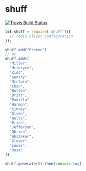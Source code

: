 # shuff

[![Travis Build
Status](https://img.shields.io/travis/indatawetrust/shuff.svg)](https://travis-ci.org/indatawetrust/shuff)

```js
let shuff = require('shuff')({
  // redis client configuration
});

shuff.add("Greene")
// or
shuff.add([
  "Miller",
  "Mcintyre",
  "Kidd",
  "Gentry",
  "Mcclain",
  "Chan",
  "Bolton",
  "Britt",
  "Padilla",
  "Harmon",
  "Kinney",
  "Olsen",
  "Wells",
  "Price",
  "Jefferson",
  "Obrien",
  "Whitaker",
  "Glover",
  "Lewis",
  "Rosa"
])

shuff.generate(5).then(console.log)

```
